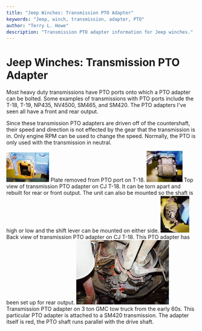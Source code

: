 ```yaml
---
title: "Jeep Winches: Transmission PTO Adapter"
keywords: "Jeep, winch, transmission, adapter, PTO"
author: "Terry L. Howe"
description: "Transmission PTO adapter information for Jeep winches."
---
```

# Jeep Winches: Transmission PTO Adapter

Most heavy duty transmissions have PTO ports onto which a PTO adapter can be bolted. Some examples of transmissions with PTO ports include the T-18, T-19, NP435, NV4500, SM465, and SM420. The PTO adapters I've seen all have a front and rear output. 

Since these transmission PTO adapters are driven off of the countershaft, their speed and direction is not effected by the gear that the transmission is in. Only engine RPM can be used to change the speed. Normally, the PTO is only used with the transmission in neutral.

[![Transmission PTO adapter](/img/winch/t18pto02_.jpg)](/img/winch/t18pto02.jpg) Plate removed from PTO port on T-18. [![Transmission PTO adapter](/img/winch/t18pto01_.jpg)](/img/winch/t18pto01.jpg) Top view of transmission PTO adapter on CJ T-18. It can be torn apart and rebuilt for rear or front output. The unit can also be mounted so the shaft is high or low and the shift lever can be mounted on either side. [![Transmission PTO adapter](/img/winch/t18pto03_.jpg)](/img/winch/t18pto03.jpg) Back view of transmission PTO adapter on CJ T-18. This PTO adapter has been set up for rear output. [![Transmission PTO adapter](/img/winch/ptotr_.jpg)](/img/winch/ptotr.jpg) Transmission PTO adapter on 3 ton GMC tow truck from the early 60s. This particular PTO adapter is attached to a SM420 transmission. The adapter itself is red, the PTO shaft runs parallel with the drive shaft.